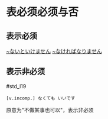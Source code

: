 # 表必须必须与否
## 表示必须
[~ないといけません](../ないと.md#不~就~)
[~なければなりません](../なければなりません.md)

## 表示非必须  
 #std_l19
```nihongo
[v.incomp.] なくても いいです
```

原意为"不做某事也可以"，表示非必须